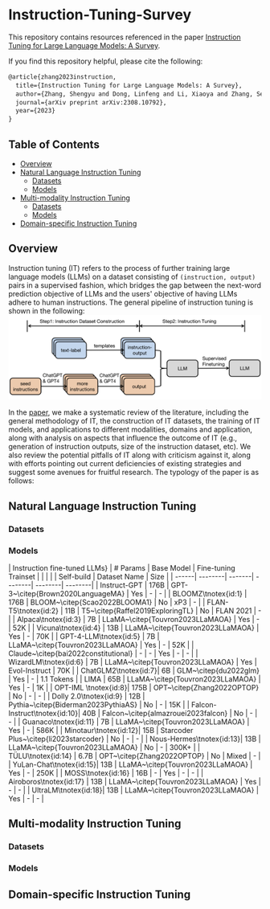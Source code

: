# Instruction-Tuning-Survey

This repository contains resources referenced in the paper [Instruction Tuning for Large Language Models: A Survey](https://arxiv.org/abs/2308.10792). 

If you find this repository helpful, please cite the following:
```latex
@article{zhang2023instruction,
  title={Instruction Tuning for Large Language Models: A Survey},
  author={Zhang, Shengyu and Dong, Linfeng and Li, Xiaoya and Zhang, Sen and Sun, Xiaofei and Wang, Shuhe and Li, Jiwei and Hu, Runyi and Zhang, Tianwei and Wu, Fei and others},
  journal={arXiv preprint arXiv:2308.10792},
  year={2023}
}
```

## Table of Contents 
* [Overview](#Overview)
* [Natural Language Instruction Tuning](Instruction-Tuned-LLMs)
  * [Datasets](#Datasets)
  * [Models](#Models)
* [Multi-modality Instruction Tuning](Multi-modality-Instruction-Tuning)
  * [Datasets](#Datasets)
  * [Models](#Models)
* [Domain-specific Instruction Tuning](Domain-specific-Instruction-Tuning)
  

## Overview

Instruction tuning (IT) refers to the process of further training large language models (LLMs) on a dataset consisting 
of `(instruction, output)` pairs
 in a supervised fashion, 
which bridges the gap between the next-word prediction objective of LLMs and the users' objective of having LLMs adhere 
to human instructions. The general pipeline of instruction tuning is shown in the following: 
![](./assets/method_overview.png)

In the [paper](https://arxiv.org/abs/2308.10792), we make a systematic review of the literature, including the general methodology of IT, 
the construction of IT datasets, the training of IT models, 
and applications to different modalities, domains and application, along with analysis on aspects that influence the outcome of IT (e.g., generation of instruction outputs, size of the instruction dataset, etc). We also 
review the potential pitfalls of IT along with criticism against it, along with efforts
pointing out current deficiencies of existing strategies and suggest some avenues for fruitful research.
The typology of the paper is as follows: 



## Natural Language Instruction Tuning

### Datasets 


### Models

| Instruction fine-tuned LLMs} | # Params | Base Model | <td colspan=3>Fine-tuning Trainset |
| | | | Self-build | Dataset Name |  Size |
| ------| --------| -------| --------| --------| --------| 
| Instruct-GPT | 176B | GPT-3~\citep{Brown2020LanguageMA} | Yes | - | - | 
| BLOOMZ\tnotex{id:1} | 176B | BLOOM~\citep{Scao2022BLOOMA1} | No | xP3 | -  | 
| FLAN-T5\tnotex{id:2} | 11B | T5~\citep{Raffel2019ExploringTL} | No | FLAN 2021 | - | 
| Alpaca\tnotex{id:3} | 7B | LLaMA~\citep{Touvron2023LLaMAOA} | Yes | - | 52K  | 
| Vicuna\tnotex{id:4} | 13B | LLaMA~\citep{Touvron2023LLaMAOA} | Yes | - | 70K  | 
| GPT-4-LLM\tnotex{id:5} | 7B | LLaMA~\citep{Touvron2023LLaMAOA} | Yes | - | 52K | 
| Claude~\citep{bai2022constitutional} | - | - | Yes | - | - | 
| WizardLM\tnotex{id:6} | 7B | LLaMA~\citep{Touvron2023LLaMAOA} | Yes | Evol-Instruct | 70K  | 
| ChatGLM2\tnotex{id:7}| 6B | GLM~\citep{du2022glm} | Yes | - | 1.1 Tokens | 
| LIMA | 65B | LLaMA~\citep{Touvron2023LLaMAOA} | Yes | - | 1K  | 
| OPT-IML \tnotex{id:8}| 175B | OPT~\citep{Zhang2022OPTOP} | No | - | - | 
| Dolly 2.0\tnotex{id:9} | 12B | Pythia~\citep{Biderman2023PythiaAS} | No | - | 15K  | 
| Falcon-Instruct\tnotex{id:10}| 40B | Falcon~\citep{almazrouei2023falcon} | No | - | - | 
| Guanaco\tnotex{id:11} | 7B | LLaMA~\citep{Touvron2023LLaMAOA} | Yes | - | 586K | 
| Minotaur\tnotex{id:12}| 15B | Starcoder Plus~\citep{li2023starcoder} | No | - | -  | 
| Nous-Hermes\tnotex{id:13}| 13B | LLaMA~\citep{Touvron2023LLaMAOA} | No | - | 300K+ | 
| TÜLU\tnotex{id:14} | 6.7B | OPT~\citep{Zhang2022OPTOP} | No | Mixed   | - | 
| YuLan-Chat\tnotex{id:15}| 13B | LLaMA~\citep{Touvron2023LLaMAOA} | Yes | - | 250K  | 
| MOSS\tnotex{id:16} | 16B | - | Yes | - | -  | 
| Airoboros\tnotex{id:17} | 13B | LLaMA~\citep{Touvron2023LLaMAOA} | Yes | - | -  | 
| UltraLM\tnotex{id:18}| 13B | LLaMA~\citep{Touvron2023LLaMAOA} | Yes | - | - | 

## Multi-modality Instruction Tuning

### Datasets

### Models

## Domain-specific Instruction Tuning


